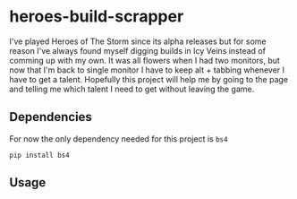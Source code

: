 # heroes-build-scrapper

I've played Heroes of The Storm since its alpha releases but for some reason I've always found myself
digging builds in Icy Veins instead of comming up with my own. It was all flowers when I had two
monitors, but now that I'm back to single monitor I have to keep alt + tabbing whenever I have to
get a talent. Hopefully this project will help me by going to the page and telling me which talent
I need to get without leaving the game.

## Dependencies
For now the only dependency needed for this project is `bs4`
```
pip install bs4
```
## Usage
